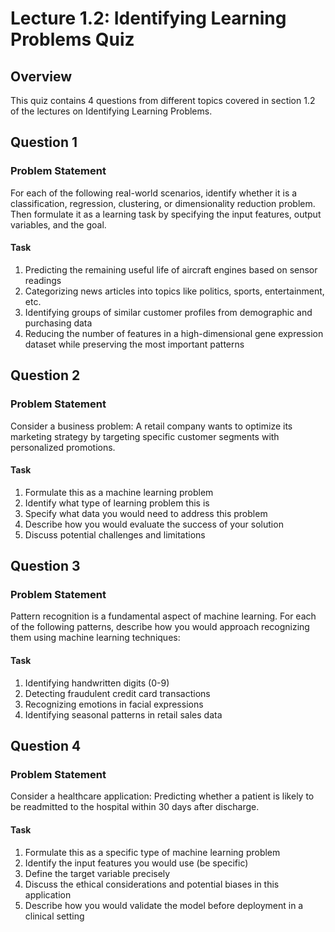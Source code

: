 # Lecture 1.2: Identifying Learning Problems Quiz

## Overview
This quiz contains 4 questions from different topics covered in section 1.2 of the lectures on Identifying Learning Problems.

## Question 1

### Problem Statement
For each of the following real-world scenarios, identify whether it is a classification, regression, clustering, or dimensionality reduction problem. Then formulate it as a learning task by specifying the input features, output variables, and the goal.

#### Task
1. Predicting the remaining useful life of aircraft engines based on sensor readings
2. Categorizing news articles into topics like politics, sports, entertainment, etc.
3. Identifying groups of similar customer profiles from demographic and purchasing data
4. Reducing the number of features in a high-dimensional gene expression dataset while preserving the most important patterns

## Question 2

### Problem Statement
Consider a business problem: A retail company wants to optimize its marketing strategy by targeting specific customer segments with personalized promotions.

#### Task
1. Formulate this as a machine learning problem 
2. Identify what type of learning problem this is
3. Specify what data you would need to address this problem
4. Describe how you would evaluate the success of your solution
5. Discuss potential challenges and limitations

## Question 3

### Problem Statement
Pattern recognition is a fundamental aspect of machine learning. For each of the following patterns, describe how you would approach recognizing them using machine learning techniques:

#### Task
1. Identifying handwritten digits (0-9)
2. Detecting fraudulent credit card transactions
3. Recognizing emotions in facial expressions
4. Identifying seasonal patterns in retail sales data

## Question 4

### Problem Statement
Consider a healthcare application: Predicting whether a patient is likely to be readmitted to the hospital within 30 days after discharge.

#### Task
1. Formulate this as a specific type of machine learning problem
2. Identify the input features you would use (be specific)
3. Define the target variable precisely
4. Discuss the ethical considerations and potential biases in this application
5. Describe how you would validate the model before deployment in a clinical setting 